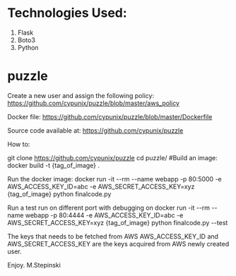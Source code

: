 
# Technologies Used:
1. Flask <br />
2. Boto3 <br />
3. Python <br />


# puzzle

Create a new user and assign the following policy:
https://github.com/cypunix/puzzle/blob/master/aws_policy

Docker file:
https://github.com/cypunix/puzzle/blob/master/Dockerfile

Source code available at:
https://github.com/cypunix/puzzle

How to:

git clone https://github.com/cypunix/puzzle
cd puzzle/
#Build an image:
docker build -t {tag_of_image} .

Run the docker image:
docker run -it --rm --name webapp -p 80:5000 -e AWS_ACCESS_KEY_ID=abc -e AWS_SECRET_ACCESS_KEY=xyz {tag_of_image} python finalcode.py

Run a test run on different port with debugging on
docker run -it --rm --name webapp -p 80:4444 -e AWS_ACCESS_KEY_ID=abc -e AWS_SECRET_ACCESS_KEY=xyz {tag_of_image} python finalcode.py --test

The keys that needs to be fetched from AWS
AWS_ACCESS_KEY_ID and AWS_SECRET_ACCESS_KEY are the keys acquired from AWS newly created user.


Enjoy.
M.Stepinski
